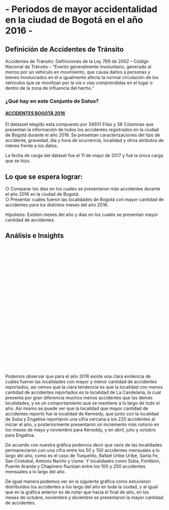 
# - Periodos de mayor accidentalidad en la ciudad de Bogotá en el año 2016 -

## Definición de Accidentes de Tránsito

Accidentes de Tránsito: Definiciones de la Ley 769 de 2002 – Código Nacional de Tránsito
– “Evento generalmente involuntario, generado al menos por un vehículo en movimiento, que causa daños a personas y bienes involucrados en él e igualmente afecta la normal circulación de los vehículos que se movilizan por la vía o vías comprendidas en el lugar o dentro de la zona de influencia del hecho.”

### ¿Qué hay en este Conjunto de Datos?

#### [ACCIDENTES BOGOTÁ 2016](https://www.datos.gov.co/Transporte/2016-ACCIDENTES-DE-TR-NSITO-BOGOT-/79fi-zm8c)

El datasset elegido esta compuesto por 34931 Filas y 38 Columnas que presentan la información de todos los accidentes registrados en la ciudad de Bogotá durante el año 2016.  Se presentan caracterizaciones del tipo de accidente, gravedad, día y hora de ocurrencia, localidad y otros atributos de interes frente a los datos. 

La fecha de carga del dataset fue el 11 de mayo de 2017 y fué la única carga que se hizo.

## Lo que se espera lograr:
○ Comparar los días en los cuales se presentaron más accidentes durante el año 2016 en la ciudad de Bogotá.</br>
○ Presentar cuáles fueron las localidades de Bogotá con mayor cantidad de accidentes para los distintos meses del año 2016.</br>

Hipotesis: Existen meses del año y días en los cuales se presentan mayor cantidad de accidentes.

## Análisis e Insights

<html lang="en">
<meta charset="utf-8">
<style>

.axis--x path {
  display: none;
}

.line {
  fill: none;
  stroke: steelblue;
  stroke-width: 1.5px;
}

 circle {
    fill: white;
    stroke: #ed1e79; 
    stroke-width: 3;
}


</style>
<svg width="640" height="500"></svg>
<script src="//d3js.org/d3.v4.min.js"></script>
<script>

// definición de la variable que contendra el elemneto SVG y sus dimensiones
var svg = d3.select("svg"),
// configuración de las dimensiones y márgenes del gráfico
    margin = {top: 20, right: 80, bottom: 30, left: 50},
    width = svg.attr("width") - margin.left - margin.right,
    height = svg.attr("height") - margin.top - margin.bottom,
    // creación del elemento de tipo svg  (g)
    g = svg.append("g").attr("transform", "translate(" + margin.left + "," + margin.top + ")");

// definición del tipo de dato asociado al mes 
var parseTime = d3.timeParse("%m %Y");

// definición de las escalas
var x = d3.scaleTime().range([0, width]), // escala de tiempo
    y = d3.scaleLinear().range([height, 0]), // escala lineal
    z = d3.scaleOrdinal(d3.schemeCategory10); // rango de colores  usar

// tipo de linea a utilizar en el gráfico y caracterización de los atributos mes y cantidad de accidentes.
var line = d3.line()
    .curve(d3.curveBasis) // tipo de línea
    .x(function(d) { return x(d.MES); })
    .y(function(d) { return y(d.accidentes); });

// lectura de los datos desde archivo .tsv
d3.tsv("accidentes_localidad_MES.tsv", type, function(error, data) {
  if (error) throw error;

// definición de la variable que establece las líneas a pintar, para nuestro caso las localidades
  var localidades = data.columns.slice(1).map(function(id) {
    return {
      id: id,
      values: data.map(function(d) {
        return {MES : d.MES , accidentes : d[id]}; }) }; // cantidad de accidentes por localidad para cada mes
  });

  // definición del dominio para el eje de las x, dado por los meses en términos de línea de tiempo
  x.domain(d3.extent(data, function(d) { return d.MES; }));
  // definición del dominio para el eje de las y, dado por las localidades 
  // devuelve la cantidad de accidentes por localidad por cada mes
  y.domain([
    d3.min(localidades, function(c) { return d3.min(c.values, function(d) { return d.accidentes; }); }),
    d3.max(localidades, function(c) { return d3.max(c.values, function(d) { return d.accidentes; }); })
  ]);
  // definición del dominio de las Z el cual nos da el dato para la línea
  z.domain(localidades.map(function(c) { return c.id; }));

  // eje x
  g.append("g")
      .attr("class", "axis axis--x")
      .attr("transform", "translate(0," + height + ")")
      .call(d3.axisBottom(x));

  // eje y, el rango esta dado por los valores mínimo y máximo de la cantidad de accidentes por mes por localidad
  g.append("g")
      .attr("class", "axis axis--y")
      .call(d3.axisLeft(y))
    .append("text")
      .attr("transform", "rotate(-90)")
      .attr("y", 3)
      .attr("dy", "0.71em")
      .attr("fill", "#000")
      .text("Accidentes");
  
  // variable con nombres de localidades para ser pintadas 
  var local = g.selectAll(".local")
    .data(localidades)
    .enter().append("g")
      .attr("class", "local");
  
  // path de lineas por localidad con datos de cantidad de accidentes
  local.append("path")
      .attr("class", "line")
      .attr("d", function(d) { return line(d.values); })
      .style("stroke", function(d) { return z(d.id); });
  
  // texto de las líneas
  local.append("text")
      .datum(function(d) { return {id: d.id, value: d.values[d.values.length - 1]}; })
      .attr("transform", function(d) { return "translate(" + x(d.value.MES) + "," + y(d.value.accidentes) + ")"; })
      .attr("x", 1.5)
      .attr("dy", "0.35em")
      .style("font", "8px sans-serif")
      .text(function(d) { return d.id; });

});

function type(d, _, columns) {
  d.MES  = parseTime(d.MES);
  for (var i = 1, n = columns.length, c; i < n; ++i) d[c = columns[i]] = +d[c];
  return d;
}

</script>
</html>


Podemos observar que para el año 2016 existe una clara evidencia de cuáles fueron las localidades con mayor y menor cantidad de accidentes reportados, así vemos que la clara tendencia es que la localidad con menos cantidad de accidentes reportados es la localidad de La Candelaria, la cual presenta por gran diferencia muchos menos accidentes que las demás localidades, y es un comportamiento que se mantiene a lo largo de todo el año.   Así mismo se puede ver que la localidad que mayor cantidad de accidentes reportó fue la localidad de Kennedy, que junto con la localidad de Suba y Engativa reportaron una cifra cercana a los 220 accidentes al iniciar el año, y posteriormente presentaron un incremento más notorio en los meses de mayo y noviembre para Keneddy, y en abril, julio y octubre para Engativa.   

De acuerdo con nuestra gráfica podemos decir que varis de las localidades permanecieron con una cifra entre los 50 y 100 accidentes mensuales a lo largo del año, como es el caso de Tunjuelito, Rafael Uribe Uribe, Santa Fe, San Cristobal, Antonio Nariño y Usme. Y localidades como Suba, Fontibón, Puente Aranda y Chapinero fluctúan entre los 100 y 250 accidentes mensuales a lo largo del año. 

De igual manera podemos ver en la siguiente gráfica cómo estuvieron distribuidos los accidentes a los largo del año en toda la ciudad, y al igual que en la gráfica anterior es de notar que hacia el final de año, en los meses de octubre, noviembre y diciembre se presentaron la mayor cantidad de accidentes. 

<style>
#calendar {
  margin: 20px;
}
.month {
  margin-right: 8px;
}
.month-name {
  font-size: 85%;
  fill: #777;
  font-family: Arial, Helvetica;
}
.day.hover {
  stroke: #6d6E70;
  stroke-width: 2;
}
.day.focus {
  stroke: #ffff33;
  stroke-width: 2;
}
</style>
<body>

<div id="calendar"></div>

<script src="https://d3js.org/d3.v4.min.js"></script>
<script src="https://d3js.org/d3-scale-chromatic.v1.min.js"></script>
<script>

function drawCalendar(dateData){

  var weeksInMonth = function(month){
    var m = d3.timeMonth.floor(month)
    return d3.timeWeeks(d3.timeWeek.floor(m), d3.timeMonth.offset(m,1)).length;
  }

// elegir las fechas mínimas y máximas a mstrar en el calendario de acuerdo con los datos
  var minDate = d3.min(dateData, function(d) { return new Date(d.Fecha) })
  var maxDate = d3.max(dateData, function(d) { return new Date(d.Fecha) })

  var cellMargin = 2,
      cellSize = 20;

  var day = d3.timeFormat("%w"),
      week = d3.timeFormat("%U"),
      format = d3.timeFormat("%d-%m-%Y"),
      titleFormat = d3.utcFormat("%a, %d-%b");
      monthName = d3.timeFormat("%B"), // Formato del nombre del mes
      months= d3.timeMonth.range(d3.timeMonth.floor(minDate), maxDate);

  
    var svg = d3.select("#calendar").selectAll("svg")
    .data(months)
    .enter().append("svg")
      .attr("class", "month")
      .attr("width", (cellSize * 7) + (cellMargin * 8) )
      .attr("height", function(d) {
        var rows = weeksInMonth(d);
        return (cellSize * rows) + (cellMargin * (rows + 1)) + 20; // the 20 is for the month labels
      })
    .append("g")

    svg.append("text")
    .attr("class", "month-name")
    .attr("x", ((cellSize * 7) + (cellMargin * 8)) / 2 )
    .attr("y", 15)
    .attr("text-anchor", "middle")
    .text(function(d) { return monthName(d); })

    var rect = svg.selectAll("rect.day")
    .data(function(d, i) {
      return d3.timeDays(d, new Date(d.getFullYear(), d.getMonth()+1, 1));
    })
    .enter().append("rect")
      .attr("class", "day")
      .attr("width", cellSize)
      .attr("height", cellSize)
      .attr("rx", 3).attr("ry", 3) // rounded corners
      .attr("fill", '#eaeaea') // default light grey fill
      .attr("x", function(d) {
        return (day(d) * cellSize) + (day(d) * cellMargin) + cellMargin;
      })
      .attr("y", function(d) {
        return ((week(d) - week(new Date(d.getFullYear(),d.getMonth(),1))) * cellSize) +
               ((week(d) - week(new Date(d.getFullYear(),d.getMonth(),1))) * cellMargin) +
               cellMargin + 20;
       })
      .on("mouseover", function(d) {
        d3.select(this).classed('hover', true);
      })
      .on("mouseout", function(d) {
        d3.select(this).classed('hover', false);
      })
      .datum(format);

  rect.append("title")
    .text(function(d) { return titleFormat(new Date(d)); });

  var lookup = d3.nest()
    .key(function(d) { return d.Fecha; })
    .rollup(function(leaves) {
      return d3.sum(leaves, function(d){ return parseInt(d.Total); });
    })
    .object(dateData);

   var scale = d3.scaleLinear()
    .domain(d3.extent(dateData, function(d) { return parseInt(d.Total); }))
    .range([0,1]); // Se deja el rango completo para que se marque mas la diferencia de colores

    var formatTime = function(input, formatInput, formatOutput){
    var dateParse = d3.timeParse(formatInput);
    var dateFormat = d3.timeFormat(formatOutput);
    return dateFormat(dateParse(input));
};

  rect.filter(function(d) { return d in lookup; })
    .style("fill", function(d) { return d3.interpolatePuBu(scale(lookup[d])); })
    .select("title")
    .text(function(d) { 
    return formatTime(d,"%d-%m-%Y","%a, %d-%b") + ":  " + lookup[d]; });
}

d3.csv("accidentes_diarios_bogota.csv", function(response){
  drawCalendar(response);
})
</script>


